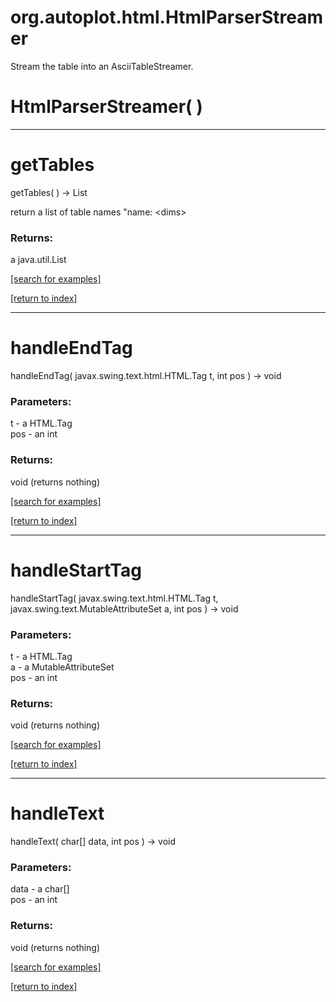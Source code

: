 # org.autoplot.html.HtmlParserStreamer

Stream the table into an AsciiTableStreamer.

# HtmlParserStreamer( )


***
<a name="getTables"></a>
# getTables
getTables(  ) &rarr; List

return a list of table names "name: &lt;dims&gt;

### Returns:
a java.util.List


<a href="https://github.com/autoplot/dev/search?q=getTables&unscoped_q=getTables">[search for examples]</a>

<a href="https://github.com/autoplot/documentation/blob/master/javadoc/index-all.md">[return to index]</a>

***
<a name="handleEndTag"></a>
# handleEndTag
handleEndTag( javax.swing.text.html.HTML.Tag t, int pos ) &rarr; void



### Parameters:
t - a HTML.Tag
<br>pos - an int

### Returns:
void (returns nothing)


<a href="https://github.com/autoplot/dev/search?q=handleEndTag&unscoped_q=handleEndTag">[search for examples]</a>

<a href="https://github.com/autoplot/documentation/blob/master/javadoc/index-all.md">[return to index]</a>

***
<a name="handleStartTag"></a>
# handleStartTag
handleStartTag( javax.swing.text.html.HTML.Tag t, javax.swing.text.MutableAttributeSet a, int pos ) &rarr; void



### Parameters:
t - a HTML.Tag
<br>a - a MutableAttributeSet
<br>pos - an int

### Returns:
void (returns nothing)


<a href="https://github.com/autoplot/dev/search?q=handleStartTag&unscoped_q=handleStartTag">[search for examples]</a>

<a href="https://github.com/autoplot/documentation/blob/master/javadoc/index-all.md">[return to index]</a>

***
<a name="handleText"></a>
# handleText
handleText( char[] data, int pos ) &rarr; void



### Parameters:
data - a char[]
<br>pos - an int

### Returns:
void (returns nothing)


<a href="https://github.com/autoplot/dev/search?q=handleText&unscoped_q=handleText">[search for examples]</a>

<a href="https://github.com/autoplot/documentation/blob/master/javadoc/index-all.md">[return to index]</a>

